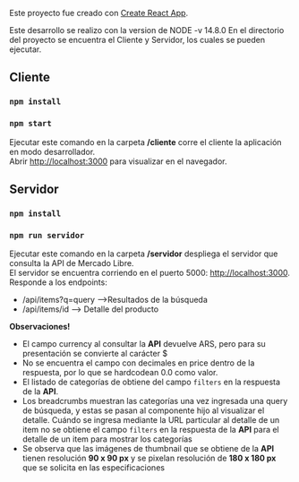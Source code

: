 Este proyecto fue creado con [Create React App](https://github.com/facebook/create-react-app).

Este desarrollo se realizo con la version de NODE -v 14.8.0
En el directorio del proyecto se encuentra el Cliente y Servidor, los cuales se pueden ejecutar.

## Cliente
### `npm install`
### `npm start`

Ejecutar este comando en la carpeta **/cliente** corre el cliente la aplicación en modo desarrollador.<br>
Abrir [http://localhost:3000](http://localhost:3000) para visualizar en el navegador.

## Servidor
### `npm install`
### `npm run servidor`

Ejecutar este comando en la carpeta **/servidor** despliega el servidor que consulta la API de Mercado Libre.<br>
El servidor se encuentra corriendo en el puerto 5000: [http://localhost:3000](http://localhost:3000).
Responde a los endpoints:
- /api/items?q=query -->Resultados de la búsqueda
- /api/items/id --> Detalle del producto



**Observaciones!**
- El campo currency al consultar la **API** devuelve ARS, pero para su presentación se convierte al carácter $
- No se encuentra el campo con decimales  en price dentro de la respuesta, por lo que se hardcodean 0.0 como valor.
- El listado de categorías de obtiene del campo `filters` en la respuesta de la **API**. 
- Los breadcrumbs muestran las categorías una vez ingresada una query de búsqueda, y estas se pasan al componente hijo al visualizar el detalle. Cuándo se ingresa mediante la URL particular al detalle de un item no se obtiene el campo `filters` en la respuesta de la **API** para el detalle de un item para mostrar los categorías
-  Se observa que las imágenes de thumbnail que se obtiene de la **API** tienen resolución **90 x 90 px** y se pixelan resolución de **180 x 180 px** que se solicita en las especificaciones

